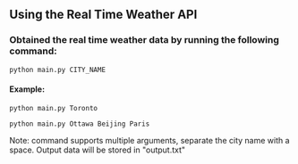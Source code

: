 ## Using the Real Time Weather API

### Obtained the real time weather data by running the following command:
```
python main.py CITY_NAME
```
#### Example:
```
python main.py Toronto
```
```
python main.py Ottawa Beijing Paris
```
Note: command supports multiple arguments, separate the city name with a space. 
Output data will be stored in "output.txt"
